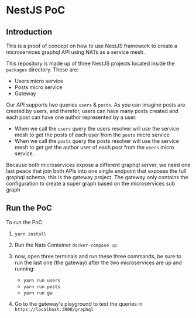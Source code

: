 # NestJS PoC

## Introduction

This is a proof of concept on how to use NestJS framework to create a microservices graphql API using NATs as a service mesh.

This repository is made up of three NestJS projects located inside the `packages` directory. These are:

- Users micro service
- Posts micro service
- Gateway

Our API supports two queries `users` & `posts`. As you can imagine posts are created by users, and therefor, users can have many posts created and each post can have one author represented by a user.

- When we call the `users` query the users resolver will use the service mesh to get the posts of each user from the `posts` micro service
- When we call the `posts` query the posts resolver will use the service mesh to get get the author user of each post from the `users` micro service.

Because both microservices expose a different graphql server, we need one last peace that join both APIs into one single endpoint that exposes the full graphql schema, this is the gateway project. The gateway only contains the configuration to create a super graph based on the microservices sub graph

## Run the PoC

To run the PoC

1. `yarn install`

2. Run the Nats Container `docker-compose up`

3. now, open three terminals and run these three commands, be sure to run the last one (the gateway) after the two microservices are up and running:

   - `yarn run users`
   - `yarn run posts`
   - `yarn run gw`

4. Go to the gateway's playground to test the queries in `https://localhost:3000/graphql`
